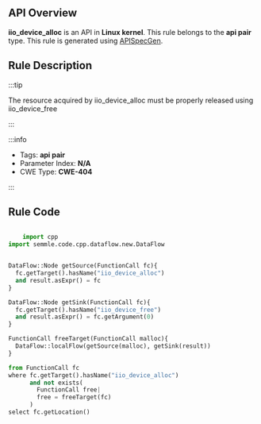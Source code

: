 ---
---


## API Overview
**iio_device_alloc** is an API in **Linux kernel**. This rule belongs to the **api pair** type. This rule is generated using [APISpecGen](../../tools/APISpecGen).
## Rule Description

:::tip

The resource acquired by iio_device_alloc must be properly released using iio_device_free

:::

:::info

- Tags: **api pair**
- Parameter Index: **N/A**
- CWE Type: **CWE-404**

:::

## Rule Code
```python

    import cpp
import semmle.code.cpp.dataflow.new.DataFlow


DataFlow::Node getSource(FunctionCall fc){
  fc.getTarget().hasName("iio_device_alloc")
  and result.asExpr() = fc
}

DataFlow::Node getSink(FunctionCall fc){
  fc.getTarget().hasName("iio_device_free")
  and result.asExpr() = fc.getArgument(0)
}

FunctionCall freeTarget(FunctionCall malloc){
  DataFlow::localFlow(getSource(malloc), getSink(result))
}

from FunctionCall fc
where fc.getTarget().hasName("iio_device_alloc")
      and not exists(
        FunctionCall free| 
        free = freeTarget(fc)
      )
select fc.getLocation()

    
```